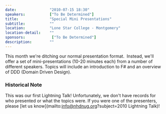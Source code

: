 ```yaml
---
date:               "2010-07-15 18:30"
speakers:           ["To Be Determined"]
title:              "Special Mini Presentations"
subtitle:           ""
location:           "Lone Star College - Montgomery"
location-detail:    ""
sponsors:            ["To Be Determined"]
description:        ""
---
```

This month we're ditching our normal presentation format.&nbsp;
Instead, we'll offer a set of mini-presentations (10-20 minutes each) from a number of different speakers.
Topics will include an introduction to F# and an overview of DDD (Domain Driven Design).

### Historical Note

This was our first Lightning Talk! Unfortunately, we don't have records for who presented or what the topics were. If
 you were one of the presenters, please [let us know](mailto:info@nhdnug.org?subject=2010 Lightning Talk)!
